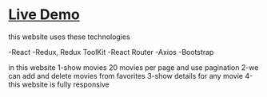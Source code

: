 # [Live Demo](https://movies-mz.netlify.app/)

this website uses these technologies 

-React 
-Redux, Redux ToolKit
-React Router
-Axios
-Bootstrap

in this website
1-show movies 20 movies per page and use pagination
2-we can add and delete movies from favorites
3-show details for any movie
4-this website is fully responsive